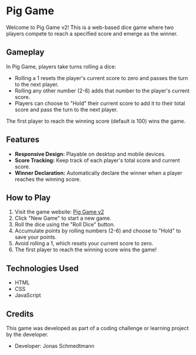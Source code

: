 # Pig Game

Welcome to Pig Game v2! This is a web-based dice game where two players compete to reach a specified score and emerge as the winner.

## Gameplay

In Pig Game, players take turns rolling a dice:
- Rolling a 1 resets the player's current score to zero and passes the turn to the next player.
- Rolling any other number (2-6) adds that number to the player's current score.
- Players can choose to "Hold" their current score to add it to their total score and pass the turn to the next player.

The first player to reach the winning score (default is 100) wins the game.

## Features

- **Responsive Design:** Playable on desktop and mobile devices.
- **Score Tracking:** Keep track of each player's total score and current score.
- **Winner Declaration:** Automatically declare the winner when a player reaches the winning score.

## How to Play

1. Visit the game website: [Pig Game v2](https://pig-game-v2.netlify.app/)
2. Click "New Game" to start a new game.
3. Roll the dice using the "Roll Dice" button.
4. Accumulate points by rolling numbers (2-6) and choose to "Hold" to save your points.
5. Avoid rolling a 1, which resets your current score to zero.
6. The first player to reach the winning score wins the game!

## Technologies Used

- HTML
- CSS
- JavaScript

## Credits

This game was developed as part of a coding challenge or learning project by the developer.

- Developer: Jonas Schmedtmann



